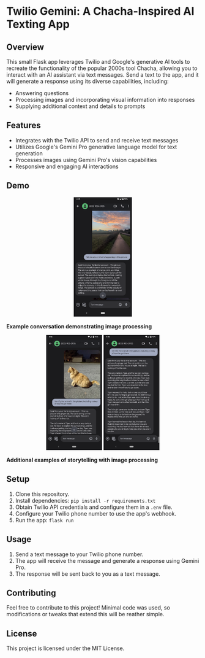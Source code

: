 # Twilio Gemini: A Chacha-Inspired AI Texting App

## Overview

This small Flask app leverages Twilio and Google's generative AI tools to recreate the functionality of the popular 2000s tool Chacha, allowing you to interact with an AI assistant via text messages. Send a text to the app, and it will generate a response using its diverse capabilities, including:

- Answering questions
- Processing images and incorporating visual information into responses
- Supplying additional context and details to prompts

## Features

- Integrates with the Twilio API to send and receive text messages
- Utilizes Google's Gemini Pro generative language model for text generation
- Processes images using Gemini Pro's vision capabilities
- Responsive and engaging AI interactions

## Demo

<p align="center">
  <img width="30%" src="./images/generated_output/Screenshot_20240118-164555.png" alt="Example conversation with image processing">
</p>

**Example conversation demonstrating image processing**

<p align="center">
  <img width="29%" src="./images/generated_output/Screenshot_20240118-164628.png" alt="Example conversation 1">
  <img width="29%" src="./images/generated_output/Screenshot_20240118-164637.png" alt="Example conversation 2">
</p>

**Additional examples of storytelling with image processing**

## Setup

1. Clone this repository.
2. Install dependencies: `pip install -r requirements.txt`
3. Obtain Twilio API credentials and configure them in a `.env` file.
4. Configure your Twilio phone number to use the app's webhook.
5. Run the app: `flask run`

## Usage

1. Send a text message to your Twilio phone number.
2. The app will receive the message and generate a response using Gemini Pro.
3. The response will be sent back to you as a text message.

## Contributing

Feel free to contribute to this project! Minimal code was used, so modifications or tweaks that extend this will be reather simple.

## License

This project is licensed under the MIT License.
